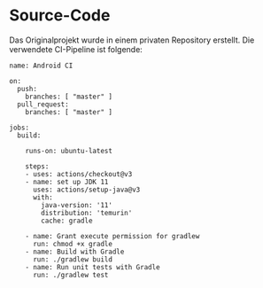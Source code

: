 # Source-Code
Das Originalprojekt wurde in einem privaten Repository erstellt. Die verwendete CI-Pipeline ist folgende:

```
name: Android CI

on:
  push:
    branches: [ "master" ]
  pull_request:
    branches: [ "master" ]

jobs:
  build:

    runs-on: ubuntu-latest

    steps:
    - uses: actions/checkout@v3
    - name: set up JDK 11
      uses: actions/setup-java@v3
      with:
        java-version: '11'
        distribution: 'temurin'
        cache: gradle

    - name: Grant execute permission for gradlew
      run: chmod +x gradle
    - name: Build with Gradle
      run: ./gradlew build
    - name: Run unit tests with Gradle
      run: ./gradlew test
```
